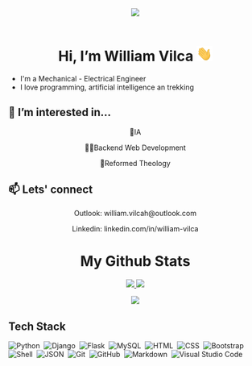 <div align="center">
  <img src="https://media.giphy.com/media/scZPhLqaVOM1qG4lT9/giphy.gif" width="200"/>
</div>

<br>

<div align = "center"><h1><b>Hi, I’m William Vilca <img src="https://raw.githubusercontent.com/ABSphreak/ABSphreak/master/gifs/Hi.gif" height="30" /></b></h1></div>

<div>

- I'm a Mechanical - Electrical Engineer
- I love programming, artificial intelligence an trekking
</div>

<h2>👀 I’m interested in...</h2>
  <p align = "center">🤖IA</p>
  <p align = "center">👨‍💻Backend Web Development</p>
  <p align = "center">📖Reformed Theology</p>


 
<h2>📫 Lets' connect</h2>
  <p align = "center"> Outlook: william.vilcah@outlook.com</p>
  <p align = "center"> Linkedin: linkedin.com/in/william-vilca</p>


<div align = "center">
<h1>My Github Stats</h1>
<p>
<a href="https://github.com/WilliamMiguel?tab=repositories">
  <img width = "49%" src = "https://github-readme-stats.vercel.app/api?username=WilliamMiguel&show_icons=true&icon_color=FFFFFF&theme=dark&hide_border=true"/>
  <img width = "49%" src = "https://github-readme-streak-stats.herokuapp.com/?user=WilliamMiguel&theme=dark&hide_border=true"/>
</a>
</p>
<p>
<a href="https://github.com/WilliamMiguel?tab=repositories">
  <img width ="49%" src = "https://github-readme-stats.vercel.app/api/top-langs/?username=WilliamMiguel&layout=compact&langs_count=3&theme=dark&hide_border=true"/>
</a>
</p>
</div>

<div>
<h2>Tech Stack</h2>

![Python](https://img.shields.io/badge/-Python-05122A?style=flat&logo=python)&nbsp;
![Django](https://img.shields.io/badge/-Django-05122A?style=flat&logo=django&logoColor=092E20)&nbsp;
![Flask](https://img.shields.io/badge/-Flask-05122A?style=flat&logo=flask)&nbsp;
![MySQL](https://img.shields.io/badge/-MySQL-05122A?style=flat&logo=mysql&logoColor=4479A1)&nbsp;
![HTML](https://img.shields.io/badge/-HTML-05122A?style=flat&logo=HTML5)&nbsp;
![CSS](https://img.shields.io/badge/-CSS-05122A?style=flat&logo=CSS3&logoColor=1572B6)&nbsp;
![Bootstrap](https://img.shields.io/badge/-Bootstrap-05122A?style=flat&logo=bootstrap&logoColor=563D7C)&nbsp;
![Shell](https://img.shields.io/badge/-Shell-05122A?style=flat&logo=shell)&nbsp;
![JSON](https://img.shields.io/badge/-JSON-05122A?style=flat&logo=json&logoColor=000000)&nbsp;
![Git](https://img.shields.io/badge/-Git-05122A?style=flat&logo=git)&nbsp;
![GitHub](https://img.shields.io/badge/-GitHub-05122A?style=flat&logo=github)&nbsp;
![Markdown](https://img.shields.io/badge/-Markdown-05122A?style=flat&logo=markdown)&nbsp;
![Visual Studio Code](https://img.shields.io/badge/-Visual%20Studio%20Code-05122A?style=flat&logo=visual-studio-code&logoColor=007ACC)&nbsp;

</div>

<!---
WilliamMiguel/WilliamMiguel is a ✨ special ✨ repository because its `README.md` (this file) appears on your GitHub profile.
You can click the Preview link to take a look at your changes.
--->
